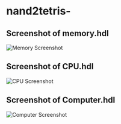 # nand2tetris-
## Screenshot of memory.hdl
![Memory Screenshot](https://github.com/parulchauhann/nand2tetris-Part5/assets/144683454/8966ab1f-7c0e-4d04-8522-de33be67d195)

## Screenshot of CPU.hdl
![CPU Screenshot](https://github.com/parulchauhann/nand2tetris-Part5/assets/144683454/2e02c769-e844-4d7e-a90c-ffd2462ea073)

## Screenshot of Computer.hdl
![Computer Screenshot](https://github.com/parulchauhann/nand2tetris-Part5/assets/144683454/69ff82aa-c92a-4320-9dc1-4953f8cf2f5a)

